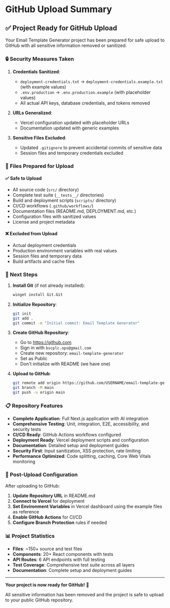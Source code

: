 # GitHub Upload Summary

## ✅ Project Ready for GitHub Upload

Your Email Template Generator project has been prepared for safe upload to GitHub with all sensitive information removed or sanitized.

### 🔒 Security Measures Taken

1. **Credentials Sanitized**:
   - `deployment-credentials.txt` → `deployment-credentials.example.txt` (with example values)
   - `.env.production` → `.env.production.example` (with placeholder values)
   - All actual API keys, database credentials, and tokens removed

2. **URLs Generalized**:
   - Vercel configuration updated with placeholder URLs
   - Documentation updated with generic examples

3. **Sensitive Files Excluded**:
   - Updated `.gitignore` to prevent accidental commits of sensitive data
   - Session files and temporary credentials excluded

### 📁 Files Prepared for Upload

#### ✅ Safe to Upload
- All source code (`src/` directory)
- Complete test suite (`__tests__/` directories)
- Build and deployment scripts (`scripts/` directory)
- CI/CD workflows (`.github/workflows/`)
- Documentation files (README.md, DEPLOYMENT.md, etc.)
- Configuration files with sanitized values
- License and project metadata

#### ❌ Excluded from Upload
- Actual deployment credentials
- Production environment variables with real values
- Session files and temporary data
- Build artifacts and cache files

### 🚀 Next Steps

1. **Install Git** (if not already installed):
   ```bash
   winget install Git.Git
   ```

2. **Initialize Repository**:
   ```bash
   git init
   git add .
   git commit -m "Initial commit: Email Template Generator"
   ```

3. **Create GitHub Repository**:
   - Go to https://github.com
   - Sign in with `bscplc.ops@gmail.com`
   - Create new repository: `email-template-generator`
   - Set as Public
   - Don't initialize with README (we have one)

4. **Upload to GitHub**:
   ```bash
   git remote add origin https://github.com/USERNAME/email-template-generator.git
   git branch -M main
   git push -u origin main
   ```

### 📋 Repository Features

- **Complete Application**: Full Next.js application with AI integration
- **Comprehensive Testing**: Unit, integration, E2E, accessibility, and security tests
- **CI/CD Ready**: GitHub Actions workflows configured
- **Deployment Ready**: Vercel deployment scripts and configuration
- **Documentation**: Detailed setup and deployment guides
- **Security First**: Input sanitization, XSS protection, rate limiting
- **Performance Optimized**: Code splitting, caching, Core Web Vitals monitoring

### 🔧 Post-Upload Configuration

After uploading to GitHub:

1. **Update Repository URL** in README.md
2. **Connect to Vercel** for deployment
3. **Set Environment Variables** in Vercel dashboard using the example files as reference
4. **Enable GitHub Actions** for CI/CD
5. **Configure Branch Protection** rules if needed

### 📊 Project Statistics

- **Files**: ~150+ source and test files
- **Components**: 20+ React components with tests
- **API Routes**: 6 API endpoints with full testing
- **Test Coverage**: Comprehensive test suite across all layers
- **Documentation**: Complete setup and deployment guides

---

**Your project is now ready for GitHub!** 🎉

All sensitive information has been removed and the project is safe to upload to your public GitHub repository.